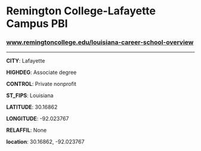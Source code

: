 # Remington College-Lafayette Campus PBI
### www.remingtoncollege.edu/louisiana-career-school-overview
---
**CITY**: Lafayette

**HIGHDEG**: Associate degree

**CONTROL**: Private nonprofit

**ST_FIPS**: Louisiana

**LATITUDE**: 30.16862

**LONGITUDE**: -92.023767

**RELAFFIL**: None

**location**: 30.16862, -92.023767